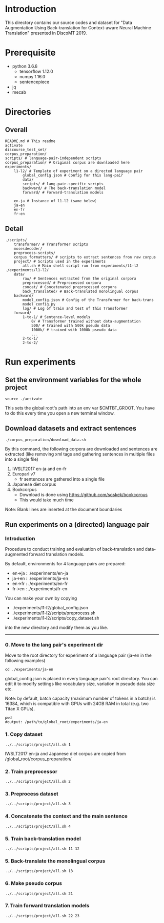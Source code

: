 # Introduction
This directory contains our source codes and dataset for "Data Augmentation Using Back-translation for Context-aware Neural Machine Translation" presented in DiscoMT 2019.

# Prerequisite
- python 3.6.8
    - tensorflow 1.12.0
    - numpy 1.16.0
    - sentencepiece 
- jq
- mecab

# Directories
## Overall
```
README.md # This readme
activate
discourse_test_set/
corpus_preparation/
scripts/ # language-pair-independent scripts
corpus_preparation/ # Original corpus are downloaded here
experiments/
    l1-l2/ # Template of experiment on a directed language pair
        global_config.json # Config for this lang-pair
        data/
        scripts/ # lang-pair-specific scripts
        backward/ # The back-translation model
        forward/ # Forward-translation models

    en-ja # Instance of l1-l2 (same below)
    ja-en
    en-fr
    fr-en
```

## Detail
```
./scripts/
    transformer/ # Transformer scripts
    mosesdecoder/
    preprocess-scripts/
    corpus_formatters/ # scripts to extract sentences from raw corpus
    project/ # Scripts used in the experiments
        all.sh # Main shell script run from experiments/l1-l2
./experiments/l1-l2/
    data/
        raw/ # Sentences extracted from the original corpora
        preprocessed/ # Preprocessed corpora
        concat/ # Concatenated preprocessed corpora
        back_translated/ # Back-translated monolingual corpus
    backward/
        model_config.json # Config of the Transformer for back-trans
        model_config.py
        log/ # Log of train and test of this Transformer
    forward/
        1-to-1/ # Sentence-level models
            0/ # Transformer trained without data-augmentation
            500/ # trained with 500k pseudo data
            1000k/ # trained with 1000k pseudo data
            ...
        2-to-1/ 
        2-to-2/
```

# Run experiments

## Set the environment variables for the whole project
```
source ./activate
```
This sets the global root's path into an env var $CMTBT_GROOT.
You have to do this every time you open a new terminal window.

## Download datasets and extract sentences
```
./corpus_preparation/download_data.sh
```
By this command, the following corpora are downloaded and sentences are extracted (like removing xml tags and gathering sentences in multiple files into a single file)

1. IWSLT2017 en-ja and en-fr
1. Europarl v7
    - fr sentences are gathered into a single file
1. Japanese diet corpus
1. Bookcorpus
    - Download is done using https://github.com/soskek/bookcorpus
    - This would take much time

Note: Blank lines are inserted at the document boundaries

## Run experiments on a (directed) language pair


### Introduction
Procedure to conduct training and evaluation of back-translation and data-augmented forward translation models.

By default, environments for 4 language pairs are prepared:

- en->ja : ./experiments/en-ja
- ja->en : ./experiments/ja-en
- en->fr : ./experiments/en-fr
- fr->en : ./experiments/fr-en

You can make your own by copying

- ./experiments/l1-l2/global_config.json
- ./experiments/l1-l2/scripts/preprocess.sh
- ./experiments/l1-l2/scripts/copy_dataset.sh

into the new directory and modify them as you like.

----

### 0. Move to the lang pair's experiment dir
Move to the root directory for experiment of a language pair (ja-en in the following examples)
```
cd ./experiments/ja-en
```

global_config.json is placed in every language pair's root directory.
You can edit it to modify settings like vocabulary size, variation in pseudo data size etc.

Note: by default, batch capacity (maximum number of tokens in a batch) is 16384, which is compatible with GPUs with 24GB RAM in total (e.g. two Titan X GPUs).

```
pwd
#output: /path/to/global_root/experiments/ja-en
```
### 1. Copy dataset
```
../../scripts/project/all.sh 1
```
IWSLT2017 en-ja and Japanese diet corpus are copied from /global_root/corpus_preparation/

### 2. Train preprocessor
```
../../scripts/project/all.sh 2
```

### 3. Preprocess dataset
```
../../scripts/project/all.sh 3
```

### 4. Concatenate the context and the main sentence
```
../../scripts/project/all.sh 4
```

### 5. Train back-translation model
```
../../scripts/project/all.sh 11 12
```

### 5. Back-translate the monolingual corpus
```
../../scripts/project/all.sh 13
```

### 6. Make pseudo corpus
```
../../scripts/project/all.sh 21
```

### 7. Train forward translation models
```
../../scripts/project/all.sh 22 23
```
